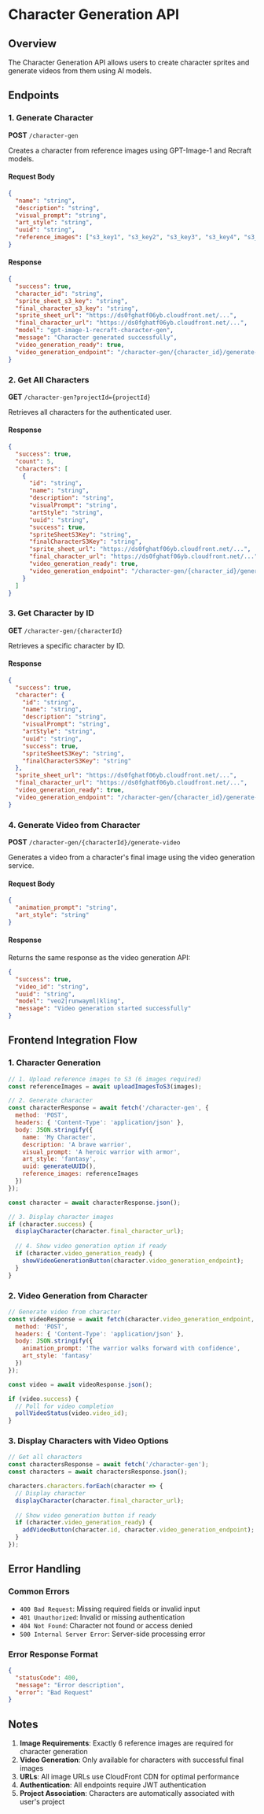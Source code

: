 # Character Generation API

## Overview
The Character Generation API allows users to create character sprites and generate videos from them using AI models.

## Endpoints

### 1. Generate Character
**POST** `/character-gen`

Creates a character from reference images using GPT-Image-1 and Recraft models.

#### Request Body
```json
{
  "name": "string",
  "description": "string", 
  "visual_prompt": "string",
  "art_style": "string",
  "uuid": "string",
  "reference_images": ["s3_key1", "s3_key2", "s3_key3", "s3_key4", "s3_key5", "s3_key6"]
}
```

#### Response
```json
{
  "success": true,
  "character_id": "string",
  "sprite_sheet_s3_key": "string",
  "final_character_s3_key": "string", 
  "sprite_sheet_url": "https://ds0fghatf06yb.cloudfront.net/...",
  "final_character_url": "https://ds0fghatf06yb.cloudfront.net/...",
  "model": "gpt-image-1-recraft-character-gen",
  "message": "Character generated successfully",
  "video_generation_ready": true,
  "video_generation_endpoint": "/character-gen/{character_id}/generate-video"
}
```

### 2. Get All Characters
**GET** `/character-gen?projectId={projectId}`

Retrieves all characters for the authenticated user.

#### Response
```json
{
  "success": true,
  "count": 5,
  "characters": [
    {
      "id": "string",
      "name": "string",
      "description": "string",
      "visualPrompt": "string",
      "artStyle": "string",
      "uuid": "string",
      "success": true,
      "spriteSheetS3Key": "string",
      "finalCharacterS3Key": "string",
      "sprite_sheet_url": "https://ds0fghatf06yb.cloudfront.net/...",
      "final_character_url": "https://ds0fghatf06yb.cloudfront.net/...",
      "video_generation_ready": true,
      "video_generation_endpoint": "/character-gen/{character_id}/generate-video"
    }
  ]
}
```

### 3. Get Character by ID
**GET** `/character-gen/{characterId}`

Retrieves a specific character by ID.

#### Response
```json
{
  "success": true,
  "character": {
    "id": "string",
    "name": "string", 
    "description": "string",
    "visualPrompt": "string",
    "artStyle": "string",
    "uuid": "string",
    "success": true,
    "spriteSheetS3Key": "string",
    "finalCharacterS3Key": "string"
  },
  "sprite_sheet_url": "https://ds0fghatf06yb.cloudfront.net/...",
  "final_character_url": "https://ds0fghatf06yb.cloudfront.net/...",
  "video_generation_ready": true,
  "video_generation_endpoint": "/character-gen/{character_id}/generate-video"
}
```

### 4. Generate Video from Character
**POST** `/character-gen/{characterId}/generate-video`

Generates a video from a character's final image using the video generation service.

#### Request Body
```json
{
  "animation_prompt": "string",
  "art_style": "string"
}
```

#### Response
Returns the same response as the video generation API:
```json
{
  "success": true,
  "video_id": "string",
  "uuid": "string",
  "model": "veo2|runwayml|kling",
  "message": "Video generation started successfully"
}
```

## Frontend Integration Flow

### 1. Character Generation
```javascript
// 1. Upload reference images to S3 (6 images required)
const referenceImages = await uploadImagesToS3(images);

// 2. Generate character
const characterResponse = await fetch('/character-gen', {
  method: 'POST',
  headers: { 'Content-Type': 'application/json' },
  body: JSON.stringify({
    name: 'My Character',
    description: 'A brave warrior',
    visual_prompt: 'A heroic warrior with armor',
    art_style: 'fantasy',
    uuid: generateUUID(),
    reference_images: referenceImages
  })
});

const character = await characterResponse.json();

// 3. Display character images
if (character.success) {
  displayCharacter(character.final_character_url);
  
  // 4. Show video generation option if ready
  if (character.video_generation_ready) {
    showVideoGenerationButton(character.video_generation_endpoint);
  }
}
```

### 2. Video Generation from Character
```javascript
// Generate video from character
const videoResponse = await fetch(character.video_generation_endpoint, {
  method: 'POST',
  headers: { 'Content-Type': 'application/json' },
  body: JSON.stringify({
    animation_prompt: 'The warrior walks forward with confidence',
    art_style: 'fantasy'
  })
});

const video = await videoResponse.json();

if (video.success) {
  // Poll for video completion
  pollVideoStatus(video.video_id);
}
```

### 3. Display Characters with Video Options
```javascript
// Get all characters
const charactersResponse = await fetch('/character-gen');
const characters = await charactersResponse.json();

characters.characters.forEach(character => {
  // Display character
  displayCharacter(character.final_character_url);
  
  // Show video generation button if ready
  if (character.video_generation_ready) {
    addVideoButton(character.id, character.video_generation_endpoint);
  }
});
```

## Error Handling

### Common Errors
- `400 Bad Request`: Missing required fields or invalid input
- `401 Unauthorized`: Invalid or missing authentication
- `404 Not Found`: Character not found or access denied
- `500 Internal Server Error`: Server-side processing error

### Error Response Format
```json
{
  "statusCode": 400,
  "message": "Error description",
  "error": "Bad Request"
}
```

## Notes

1. **Image Requirements**: Exactly 6 reference images are required for character generation
2. **Video Generation**: Only available for characters with successful final images
3. **URLs**: All image URLs use CloudFront CDN for optimal performance
4. **Authentication**: All endpoints require JWT authentication
5. **Project Association**: Characters are automatically associated with user's project